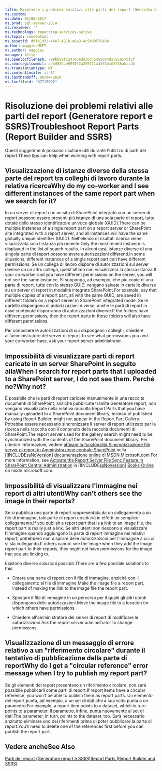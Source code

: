 ```yaml
---
title: Risolvere i problemi relativi alle parti del report (Generatore report e SSRS) | Microsoft Docs
ms.custom: ''
ms.date: 03/06/2017
ms.prod: sql-server-2014
ms.reviewer: ''
ms.technology: reporting-services-native
ms.topic: conceptual
ms.assetid: d9fe1932-46e7-421b-a8a9-4c54d9576e94
author: maggiesMSFT
ms.author: maggies
manager: kfile
ms.openlocfilehash: 798bb59fc2470dedd3bdc5c996b4da395e57bf2f
ms.sourcegitcommit: ad4d92dce894592a259721a1571b1d8736abacdb
ms.translationtype: MT
ms.contentlocale: it-IT
ms.lasthandoff: 08/04/2020
ms.locfileid: "87715992"
---
```

# <a name="troubleshoot-report-parts-report-builder-and-ssrs"></a><span data-ttu-id="530d5-102">Risoluzione dei problemi relativi alle parti del report (Generatore report e SSRS)</span><span class="sxs-lookup"><span data-stu-id="530d5-102">Troubleshoot Report Parts (Report Builder and SSRS)</span></span>
  <span data-ttu-id="530d5-103">Questi suggerimenti possono risultare utili durante l'utilizzo di parti del report.</span><span class="sxs-lookup"><span data-stu-id="530d5-103">These tips can help when working with report parts.</span></span>  
  
## <a name="why-do-my-co-worker-and-i-see-different-instances-of-the-same-report-part-when-we-search-for-it"></a><span data-ttu-id="530d5-104">Visualizzazione di istanze diverse della stessa parte del report tra colleghi di lavoro durante la relativa ricerca</span><span class="sxs-lookup"><span data-stu-id="530d5-104">Why do my co-worker and I see different instances of the same report part when we search for it?</span></span>  
 <span data-ttu-id="530d5-105">In un server di report o in un sito di SharePoint integrato con un server di report possono essere presenti più istanze di una sola parte di report, tutte dotate dello stesso identificatore univoco globale (GUID).</span><span class="sxs-lookup"><span data-stu-id="530d5-105">There can be multiple instances of a single report part on a report server or SharePoint site integrated with a report server, and all instances will have the same globally unique identifier (GUID).</span></span> <span data-ttu-id="530d5-106">Nell'elenco di risultati ricerca viene visualizzata solo l'istanza più recente.</span><span class="sxs-lookup"><span data-stu-id="530d5-106">Only the most recent instance is displayed in the list of search results.</span></span> <span data-ttu-id="530d5-107">In alcuni casi, istanze diverse di una singola parte di report possono avere autorizzazioni differenti.</span><span class="sxs-lookup"><span data-stu-id="530d5-107">In some situations, different instances of a single report part can have different permissions.</span></span> <span data-ttu-id="530d5-108">Se un collega di lavoro dispone di autorizzazioni sul server diverse da un altro collega, quest'ultimo non visualizzerà la stessa istanza.</span><span class="sxs-lookup"><span data-stu-id="530d5-108">If your co-worker and you have different permissions on the server, you will not see the same instance.</span></span> <span data-ttu-id="530d5-109">Si supponga, ad esempio, che più copie di una parte di report, tutte con lo stesso GUID, vengano salvate in cartelle diverse su un server di report in modalità integrata SharePoint.</span><span class="sxs-lookup"><span data-stu-id="530d5-109">For example, say that multiple copies of a report part, all with the same GUID, are saved in different folders on a report server in SharePoint integrated mode.</span></span> <span data-ttu-id="530d5-110">Se le cartelle dispongono di autorizzazioni diverse, anche le parti di report in esse contenute disporranno di autorizzazioni diverse.</span><span class="sxs-lookup"><span data-stu-id="530d5-110">If the folders have different permissions, then the report parts in those folders will also have different permissions.</span></span>  
  
 <span data-ttu-id="530d5-111">Per conoscere le autorizzazioni di cui dispongono i colleghi, chiedere all'amministratore del server di report.</span><span class="sxs-lookup"><span data-stu-id="530d5-111">To see what permissions you and your co-worker have, ask your report server administrator.</span></span>  
  
## <a name="when-i-search-for-report-parts-that-i-uploaded-to-a-sharepoint-server-i-do-not-see-them-why-not"></a><span data-ttu-id="530d5-112">Impossibilità di visualizzare parti di report caricate in un server SharePoint in seguito alla</span><span class="sxs-lookup"><span data-stu-id="530d5-112">When I search for report parts that I uploaded to a SharePoint server, I do not see them.</span></span> <span data-ttu-id="530d5-113">Perché no?</span><span class="sxs-lookup"><span data-stu-id="530d5-113">Why not?</span></span>  
 <span data-ttu-id="530d5-114">È possibile che le parti di report caricate manualmente in una raccolta documenti di SharePoint, anziché pubblicate tramite Generatore report, non vengano visualizzate nella relativa raccolta.</span><span class="sxs-lookup"><span data-stu-id="530d5-114">Report Parts that you have manually uploaded to a SharePoint document library, instead of published by using Report Builder, might not appear in the Report Part Gallery.</span></span> <span data-ttu-id="530d5-115">Potrebbe essere necessario sincronizzare il server di report utilizzato per la ricerca nella raccolta con il contenuto della raccolta documenti di SharePoint.</span><span class="sxs-lookup"><span data-stu-id="530d5-115">The report server used for the gallery search might need to be synchronized with the contents of the SharePoint document library.</span></span> <span data-ttu-id="530d5-116">Per ulteriori informazioni, vedere [attivare la funzionalità Sincronizzazione file server di report in Amministrazione centrale SharePoint](../../2014/reporting-services/activate-report-server-file-sync-feature-sharepoint-central-administration.md) nella [!INCLUDE[ssNoVersion](../includes/ssnoversion-md.md)] [documentazione online](https://go.microsoft.com/fwlink/?LinkId=154888) di MSDN.Microsoft.com.</span><span class="sxs-lookup"><span data-stu-id="530d5-116">For more information, see [Activate the Report Server File Sync Feature in SharePoint Central Administration](../../2014/reporting-services/activate-report-server-file-sync-feature-sharepoint-central-administration.md) in [!INCLUDE[ssNoVersion](../includes/ssnoversion-md.md)] [Books Online](https://go.microsoft.com/fwlink/?LinkId=154888) on msdn.microsoft.com.</span></span>  
  
## <a name="why-cant-others-see-the-image-in-their-reports"></a><span data-ttu-id="530d5-117">Impossibilità di visualizzare l'immagine nei report di altri utenti</span><span class="sxs-lookup"><span data-stu-id="530d5-117">Why can't others see the image in their reports?</span></span>  
 <span data-ttu-id="530d5-118">Se si pubblica una parte di report rappresentata da un collegamento a un file di immagine, tale parte di report costituirà in effetti un semplice collegamento.</span><span class="sxs-lookup"><span data-stu-id="530d5-118">If you publish a report part that is a link to an image file, the report part is really just a link.</span></span> <span data-ttu-id="530d5-119">Se altri utenti non riescono a visualizzare l'immagine quando aggiungono la parte di report immagine nei relativi report, potrebbero non disporre delle autorizzazioni per l'immagine a cui ci si sta collegando.</span><span class="sxs-lookup"><span data-stu-id="530d5-119">If others cannot see the image when they add the image report part to their reports, they might not have permissions for the image that you are linking to.</span></span>  
  
 <span data-ttu-id="530d5-120">Esistono diverse soluzioni possibili:</span><span class="sxs-lookup"><span data-stu-id="530d5-120">There are a few possible solutions to this:</span></span>  
  
-   <span data-ttu-id="530d5-121">Creare una parte di report con il file di immagine, anziché con il collegamento al file di immagine.</span><span class="sxs-lookup"><span data-stu-id="530d5-121">Make the image file a report part, instead of making the link to the image file the report part.</span></span>  
  
-   <span data-ttu-id="530d5-122">Spostare il file di immagine in un percorso per il quale gli altri utenti dispongono delle autorizzazioni.</span><span class="sxs-lookup"><span data-stu-id="530d5-122">Move the image file to a location for which others have permissions.</span></span>  
  
-   <span data-ttu-id="530d5-123">Chiedere all'amministratore del server di report di modificare le autorizzazioni.</span><span class="sxs-lookup"><span data-stu-id="530d5-123">Ask the report server administrator to change permissions.</span></span>  
  
## <a name="why-do-i-get-a-circular-reference-error-message-when-i-try-to-publish-my-report-part"></a><span data-ttu-id="530d5-124">Visualizzazione di un messaggio di errore relativo a un "riferimento circolare" durante il tentativo di pubblicazione della parte di report</span><span class="sxs-lookup"><span data-stu-id="530d5-124">Why do I get a "circular reference" error message when I try to publish my report part?</span></span>  
 <span data-ttu-id="530d5-125">Se gli elementi del report presentano un riferimento circolare, non sarà possibile pubblicarli come parti di report.</span><span class="sxs-lookup"><span data-stu-id="530d5-125">If report items have a circular reference, you won't be able to publish them as report parts.</span></span> <span data-ttu-id="530d5-126">Un elemento del report punta, ad esempio, a un set di dati che a sua volta punta a un parametro.</span><span class="sxs-lookup"><span data-stu-id="530d5-126">For example, a report item points to a dataset, which in turn points to a parameter.</span></span> <span data-ttu-id="530d5-127">Il parametro, infine, punta nuovamente al set di dati.</span><span class="sxs-lookup"><span data-stu-id="530d5-127">The parameter, in turn, points to the dataset¸ too.</span></span> <span data-ttu-id="530d5-128">Sarà necessario anzitutto eliminare uno dei riferimenti prima di poter pubblicare la parte di report.</span><span class="sxs-lookup"><span data-stu-id="530d5-128">You'll need to delete one of the references first before you can publish the report part.</span></span>  
  
## <a name="see-also"></a><span data-ttu-id="530d5-129">Vedere anche</span><span class="sxs-lookup"><span data-stu-id="530d5-129">See Also</span></span>  
 [<span data-ttu-id="530d5-130">Parti del report &#40;Generatore report e SSRS&#41;</span><span class="sxs-lookup"><span data-stu-id="530d5-130">Report Parts &#40;Report Builder and SSRS&#41;</span></span>](report-parts-report-builder-and-ssrs.md)  
  
  
